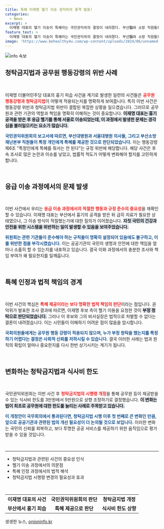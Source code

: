 ```yaml
---
title: 특혜 이재명 헬기 이송 권익위의 충격 발표!
categories:
  - News
excerpt: >
  이재명 대표의 헬기 이송이 특혜라는 국민권익위의 결정이 내려졌다. 부산醫와 소방 직원들의 행동강령 위반 사실도 확인되면서 논란이 불거졌다. 이제 식사비 한도도 3만원에서 5만원으로 변경된다! 클릭하여 자세한 내용을 알아보세요!
feature_text: >
  이재명 대표의 헬기 이송이 특혜라는 국민권익위의 결정이 내려졌다. 부산醫와 소방 직원들의 행동강령 위반 사실도 확인되면서 논란이 불거졌다. 이제 식사비 한도도 3만원에서 5만원으로 변경된다! 클릭하여 자세한 내용을 알아보세요!
image: 'https://www.behealthy4u.com/wp-content/uploads/2024/06/unnamed-file.png'
---
```


<p><img src="https://www.behealthy4u.com/wp-content/uploads/2024/06/unnamed-file.png" alt="info 속보" /></p>

<h2 data-ke-size="size26">청탁금지법과 공무원 행동강령의 위반 사례</h2>

<p data-ke-size="size16">&nbsp;</p>

<p>이재명 더불어민주당 대표의 흉기 피습 사건을 계기로 발생한 일련의 사건들은 <b><span style="color: #ee2323;">공무원 행동강령과 청탁금지법</span></b>이 어떻게 적용되는지를 명확하게 보여줍니다. 특히 이번 사건은 행동강령 위반과 청탁금지법 위반이 결합된 복잡한 상황을 일으켰습니다. 그러므로 공무원과 관련 기관의 역할과 책임을 명확히 이해하는 것이 중요합니다. <b><span style="background-color: #21538527;">이재명 대표는 흉기 공격을 받은 후 응급 헬기를 통해 서울로 이송되었는데, 이 과정에서 발생한 문제는 경각심을 불러일으키는 요소가 많습니다.</span></b></p>

<p><b><span style="color: #1a5490;">국민권익위원회의 보고서에 따르면, 부산대병원과 서울대병원 의사들, 그리고 부산소방재난본부 직원들이 특정 개인에게 특혜를 제공한 것으로 판단되었습니다.</span></b> 이는 행동강령 제6조 "특정인에게 특혜를 줘서는 안 된다"는 규정 위반에 해당합니다. 해당 사건은 후속 조사로 많은 논란과 이슈를 낳았고, 법률적 척도가 어떻게 변화해야 할지를 고민하게 합니다.</p>

<p data-ke-size="size16">&nbsp;</p>

<h2 data-ke-size="size26">응급 이송 과정에서의 문제 발생</h2>

<p data-ke-size="size16">&nbsp;</p>

<p>이번 사건에서 우리는 <b><span style="color: #ee2323;">응급 이송 과정에서의 적절한 행동과 규정 준수의 중요성</span></b>을 재확인할 수 있습니다. 이재명 대표는 부산에서 흉기의 공격을 받은 뒤 급히 치료가 필요한 상태였으나, 그 이송 방식이 적절했는가에 대한 질의가 이어졌습니다. <b><span style="background-color: #21538527;">자칫 국민의 건강과 안전을 위한 시스템을 위반하는 일이 발생할 수 있음을 보여주었습니다.</span></b></p>

<p><b><span style="color: #1a5490;">위원회는 관련 기관들이 준수해야 하는 규칙들이 명확히 설정되어 있음에도 불구하고, 이를 위반한 점을 부각시켰습니다.</span></b> 이는 공공기관이 국민의 생명과 안전에 대한 책임을 얼마나 소홀히 할 수 있는지를 내포하고 있습니다. 결국 이화 과정에서의 충분한 조사와 책임 부여가 왜 필요한지를 일깨웁니다.</p>

<p data-ke-size="size16">&nbsp;</p>

<h2 data-ke-size="size26">특혜 인정과 법적 책임의 경계</h2>

<p data-ke-size="size16">&nbsp;</p>

<p>이번 사건의 핵심은 <b><span style="color: #ee2323;">특혜 제공이라는 보다 명확한 법적 책임의 판단</span></b>이라는 점입니다. 권익위가 발표한 조사 결과에 따르면, 이재명 후보 측이 헬기 이용을 요청한 것이 <b><span style="background-color: #21538527;">부정 청탁으로 판단되었습니다.</span></b> 그러나 이 후보와 그의 비서실장은 법적으로 처벌할 수 없다는 결론이 내려졌습니다. 이는 시민들이 이해하기 어려운 점이 많음을 암시합니다.</p>

<p><b><span style="color: #1a5490;">국회의원들에게는 공무원 행동 강령이 적용되지 않으며, 누가 부정 청탁을 했는지를 특정하기 어렵다는 결정은 사회적 신뢰를 저하시킬 수 있습니다.</span></b> 결국 이러한 사례는 법과 원칙의 확립이 얼마나 중요한지를 다시 한번 상기시키는 계기가 됩니다.</p>

<p data-ke-size="size16">&nbsp;</p>

<h2 data-ke-size="size26">변화하는 청탁금지법과 식사비 한도</h2>

<p data-ke-size="size16">&nbsp;</p>

<p>국민권익위원회는 이번 사건 후 <b><span style="color: #ee2323;">청탁금지법의 시행령 개정</span></b>을 통해 공무원 등이 제공받을 수 있는 식사비 한도를 3만원에서 5만원으로 상향 조정하기로 결정했습니다. <b><span style="background-color: #21538527;">이 변화는 법이 최초로 공무원에 대한 한도를 늘리는 사례로 주목받고 있습니다.</span></b></p>

<p><b><span style="color: #1a5490;">이 개정안이 국무회의에서 통과된다면, 청탁금지법 시행 이후 첫 번째로 큰 변화인 만큼, 앞으로 공공기관과 관련된 법의 개선 필요성이 더 논의될 것으로 보입니다.</span></b> 이러한 변화는 국민의 신뢰를 회복하고, 보다 투명한 공공 서비스를 제공하기 위한 움직임으로 평가받을 수 있을 것입니다.</p>

<p data-ke-size="size16">&nbsp;</p>

<hr>

<ul>
<li>청탁금지법과 관련된 사건의 중요성 인식</li>
<li>헬기 이송 과정에서의 의문점</li>
<li>특혜 인정 과정에서의 법적 해석</li>
<li>청탁금지법 시행령 변경의 필요성과 효과</li>
</ul>

<p data-ke-size="size16">&nbsp;</p>

<table>
<tr>
<td style="text-align: center; height: 17px;"><b>이재명 대표의 사건</b></td>
<td style="text-align: center; height: 17px;"><b>국민권익위원회의 판단</b></td>
<td style="text-align: center; height: 17px;"><b>청탁금지법 개정</b></td>
</tr>
<tr>
<td style="text-align: center; height: 17px;"><b>부산에서 흉기 피습</b></td>
<td style="text-align: center; height: 17px;"><b>특혜 제공으로 판단</b></td>
<td style="text-align: center; height: 17px;"><b>식사비 한도 상향</b></td>
</tr>
</table>
생생한 뉴스, <a href="https://onioninfo.kr" rel="dofollow">onioninfo.kr</a>


